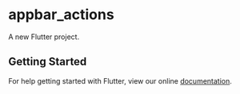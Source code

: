 # appbar_actions

A new Flutter project.

## Getting Started

For help getting started with Flutter, view our online
[documentation](https://flutter.io/).
